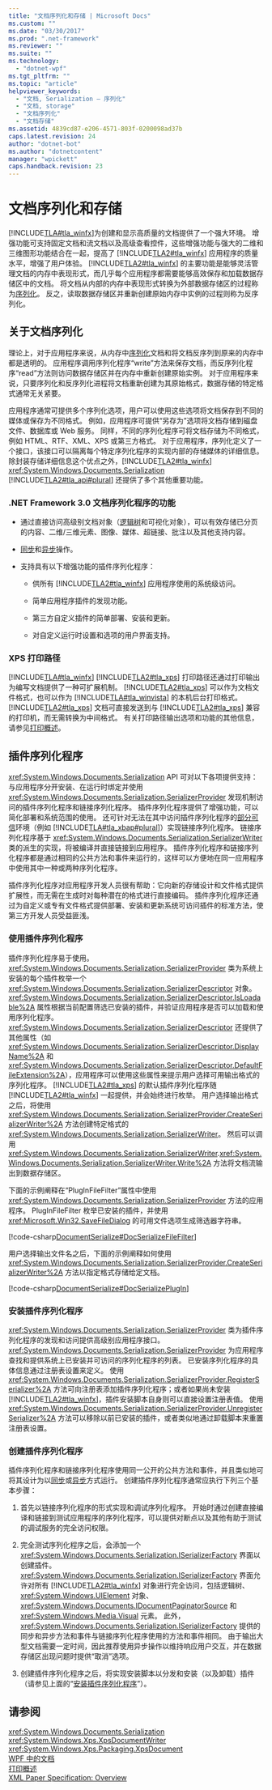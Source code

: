 ```yaml
---
title: "文档序列化和存储 | Microsoft Docs"
ms.custom: ""
ms.date: "03/30/2017"
ms.prod: ".net-framework"
ms.reviewer: ""
ms.suite: ""
ms.technology: 
  - "dotnet-wpf"
ms.tgt_pltfrm: ""
ms.topic: "article"
helpviewer_keywords: 
  - "文档, Serialization — 序列化"
  - "文档, storage"
  - "文档序列化"
  - "文档存储"
ms.assetid: 4839cd87-e206-4571-803f-0200098ad37b
caps.latest.revision: 24
author: "dotnet-bot"
ms.author: "dotnetcontent"
manager: "wpickett"
caps.handback.revision: 23
---
```

# 文档序列化和存储
[!INCLUDE[TLA#tla_winfx](../../../../includes/tlasharptla-winfx-md.md)]为创建和显示高质量的文档提供了一个强大环境。  增强功能可支持固定文档和流文档以及高级查看控件，这些增强功能与强大的二维和三维图形功能结合在一起，提高了 [!INCLUDE[TLA2#tla_winfx](../../../../includes/tla2sharptla-winfx-md.md)] 应用程序的质量水平，增强了用户体验。  [!INCLUDE[TLA2#tla_winfx](../../../../includes/tla2sharptla-winfx-md.md)] 的主要功能是能够灵活管理文档的内存中表现形式，而几乎每个应用程序都需要能够高效保存和加载数据存储区中的文档。  将文档从内部的内存中表现形式转换为外部数据存储区的过程称为[序列化](GTMT)。  反之，读取数据存储区并重新创建原始内存中实例的过程则称为反序列化。  
  
   
  
<a name="AboutSerialization"></a>   
## 关于文档序列化  
 理论上，对于应用程序来说，从内存中[序列化](GTMT)文档和将文档反序列到原来的内存中都是透明的。  应用程序调用序列化程序“write”方法来保存文档，而反序列化程序“read”方法则访问数据存储区并在内存中重新创建原始实例。  对于应用程序来说，只要序列化和反序列化进程将文档重新创建为其原始格式，数据存储的特定格式通常无关紧要。  
  
 应用程序通常可提供多个序列化选项，用户可以使用这些选项将文档保存到不同的媒体或保存为不同格式。  例如，应用程序可提供“另存为”选项将文档存储到磁盘文件、数据库或 Web 服务。  同样，不同的序列化程序可将文档存储为不同格式，例如 HTML、RTF、XML、XPS 或第三方格式。  对于应用程序，序列化定义了一个接口，该接口可以隔离每个特定序列化程序的实现内部的存储媒体的详细信息。  除封装存储详细信息这个优点之外，[!INCLUDE[TLA2#tla_winfx](../../../../includes/tla2sharptla-winfx-md.md)] <xref:System.Windows.Documents.Serialization> [!INCLUDE[TLA2#tla_api#plural](../../../../includes/tla2sharptla-apisharpplural-md.md)] 还提供了多个其他重要功能。  
  
### .NET Framework 3.0 文档序列化程序的功能  
  
-   通过直接访问高级别文档对象（[逻辑树](GTMT)和可视化对象），可以有效存储已分页的内容、二维\/三维元素、图像、媒体、超链接、批注以及其他支持内容。  
  
-   [同步](GTMT)和[异步](GTMT)操作。  
  
-   支持具有以下增强功能的插件序列化程序：  
  
    -   供所有 [!INCLUDE[TLA2#tla_winfx](../../../../includes/tla2sharptla-winfx-md.md)] 应用程序使用的系统级访问。  
  
    -   简单应用程序插件的发现功能。  
  
    -   第三方自定义插件的简单部署、安装和更新。  
  
    -   对自定义运行时设置和选项的用户界面支持。  
  
### XPS 打印路径  
 [!INCLUDE[TLA#tla_winfx](../../../../includes/tlasharptla-winfx-md.md)] [!INCLUDE[TLA2#tla_xps](../../../../includes/tla2sharptla-xps-md.md)] 打印路径还通过打印输出为编写文档提供了一种可扩展机制。  [!INCLUDE[TLA2#tla_xps](../../../../includes/tla2sharptla-xps-md.md)] 可以作为文档文件格式，也可以作为 [!INCLUDE[TLA#tla_winvista](../../../../includes/tlasharptla-winvista-md.md)] 的本机后台打印格式。  [!INCLUDE[TLA2#tla_xps](../../../../includes/tla2sharptla-xps-md.md)] 文档可直接发送到与 [!INCLUDE[TLA2#tla_xps](../../../../includes/tla2sharptla-xps-md.md)] 兼容的打印机，而无需转换为中间格式。  有关打印路径输出选项和功能的其他信息，请参见[打印概述](../../../../docs/framework/wpf/advanced/printing-overview.md)。  
  
<a name="PluginSerializers"></a>   
## 插件序列化程序  
 <xref:System.Windows.Documents.Serialization> API 可对以下各项提供支持：与应用程序分开安装、在运行时绑定并使用 <xref:System.Windows.Documents.Serialization.SerializerProvider> 发现机制访问的插件序列化程序和链接序列化程序。  插件序列化程序提供了增强功能，可以简化部署和系统范围的使用。  还可针对无法在其中访问插件序列化程序的[部分可信](GTMT)环境（例如 [!INCLUDE[TLA#tla_xbap#plural](../../../../includes/tlasharptla-xbapsharpplural-md.md)]）实现链接序列化程序。  链接序列化程序基于 <xref:System.Windows.Documents.Serialization.SerializerWriter> 类的派生的实现，将被编译并直接链接到应用程序。  插件序列化程序和链接序列化程序都是通过相同的公共方法和事件来运行的，这样可以方便地在同一应用程序中使用其中一种或两种序列化程序。  
  
 插件序列化程序对应用程序开发人员很有帮助：它向新的存储设计和文件格式提供扩展性，而无需在生成时对每种潜在的格式进行直接编码。  插件序列化程序还通过为自定义或专有文件格式提供部署、安装和更新系统可访问插件的标准方法，使第三方开发人员受益匪浅。  
  
### 使用插件序列化程序  
 插件序列化程序易于使用。  <xref:System.Windows.Documents.Serialization.SerializerProvider> 类为系统上安装的每个插件枚举一个 <xref:System.Windows.Documents.Serialization.SerializerDescriptor> 对象。  <xref:System.Windows.Documents.Serialization.SerializerDescriptor.IsLoadable%2A> 属性根据当前配置筛选已安装的插件，并验证应用程序是否可以加载和使用序列化程序。  <xref:System.Windows.Documents.Serialization.SerializerDescriptor> 还提供了其他属性（如 <xref:System.Windows.Documents.Serialization.SerializerDescriptor.DisplayName%2A> 和 <xref:System.Windows.Documents.Serialization.SerializerDescriptor.DefaultFileExtension%2A>），应用程序可以使用这些属性来提示用户选择可用输出格式的序列化程序。  [!INCLUDE[TLA2#tla_xps](../../../../includes/tla2sharptla-xps-md.md)] 的默认插件序列化程序随 [!INCLUDE[TLA2#tla_winfx](../../../../includes/tla2sharptla-winfx-md.md)] 一起提供，并会始终进行枚举。  用户选择输出格式之后，将使用 <xref:System.Windows.Documents.Serialization.SerializerProvider.CreateSerializerWriter%2A> 方法创建特定格式的 <xref:System.Windows.Documents.Serialization.SerializerWriter>。  然后可以调用 <xref:System.Windows.Documents.Serialization.SerializerWriter>.<xref:System.Windows.Documents.Serialization.SerializerWriter.Write%2A> 方法将文档流输出到数据存储区。  
  
 下面的示例阐释在“PlugInFileFilter”属性中使用 <xref:System.Windows.Documents.Serialization.SerializerProvider> 方法的应用程序。  PlugInFileFilter 枚举已安装的插件，并使用 <xref:Microsoft.Win32.SaveFileDialog> 的可用文件选项生成筛选器字符串。  
  
 [!code-csharp[DocumentSerialize#DocSerializeFileFilter](../../../../samples/snippets/csharp/VS_Snippets_Wpf/DocumentSerialize/CSharp/ThumbViewer.cs#docserializefilefilter)]  
  
 用户选择输出文件名之后，下面的示例阐释如何使用 <xref:System.Windows.Documents.Serialization.SerializerProvider.CreateSerializerWriter%2A> 方法以指定格式存储给定文档。  
  
 [!code-csharp[DocumentSerialize#DocSerializePlugIn](../../../../samples/snippets/csharp/VS_Snippets_Wpf/DocumentSerialize/CSharp/ThumbViewer.cs#docserializeplugin)]  
  
<a name="InstallingPluginSerializers"></a>   
### 安装插件序列化程序  
 <xref:System.Windows.Documents.Serialization.SerializerProvider> 类为插件序列化程序的发现和访问提供高级别应用程序接口。  <xref:System.Windows.Documents.Serialization.SerializerProvider> 为应用程序查找和提供系统上已安装并可访问的序列化程序的列表。  已安装序列化程序的具体信息通过注册表设置来定义。  使用 <xref:System.Windows.Documents.Serialization.SerializerProvider.RegisterSerializer%2A> 方法可向注册表添加插件序列化程序；或者如果尚未安装 [!INCLUDE[TLA2#tla_winfx](../../../../includes/tla2sharptla-winfx-md.md)]，插件安装脚本自身则可以直接设置注册表值。  使用 <xref:System.Windows.Documents.Serialization.SerializerProvider.UnregisterSerializer%2A> 方法可以移除以前已安装的插件，或者类似地通过卸载脚本来重置注册表设置。  
  
### 创建插件序列化程序  
 插件序列化程序和链接序列化程序使用同一公开的公共方法和事件，并且类似地可将其设计为以[同步](GTMT)或[异步](GTMT)方式运行。  创建插件序列化程序通常应执行下列三个基本步骤：  
  
1.  首先以链接序列化程序的形式实现和调试序列化程序。  开始时通过创建直接编译和链接到测试应用程序的序列化程序，可以提供对断点以及其他有助于测试的调试服务的完全访问权限。  
  
2.  完全测试序列化程序之后，会添加一个 <xref:System.Windows.Documents.Serialization.ISerializerFactory> 界面以创建插件。  <xref:System.Windows.Documents.Serialization.ISerializerFactory> 界面允许对所有 [!INCLUDE[TLA2#tla_winfx](../../../../includes/tla2sharptla-winfx-md.md)] 对象进行完全访问，包括逻辑树、<xref:System.Windows.UIElement> 对象、<xref:System.Windows.Documents.IDocumentPaginatorSource> 和 <xref:System.Windows.Media.Visual> 元素。  此外，<xref:System.Windows.Documents.Serialization.ISerializerFactory> 提供的同步和异步方法和事件与链接序列化程序使用的方法和事件相同。  由于输出大型文档需要一定时间，因此推荐使用异步操作以维持响应用户交互，并在数据存储区出现问题时提供“取消”选项。  
  
3.  创建插件序列化程序之后，将实现安装脚本以分发和安装（以及卸载）插件（请参见上面的“[安装插件序列化程序](#InstallingPluginSerializers)”）。  
  
## 请参阅  
 <xref:System.Windows.Documents.Serialization>   
 <xref:System.Windows.Xps.XpsDocumentWriter>   
 <xref:System.Windows.Xps.Packaging.XpsDocument>   
 [WPF 中的文档](../../../../docs/framework/wpf/advanced/documents-in-wpf.md)   
 [打印概述](../../../../docs/framework/wpf/advanced/printing-overview.md)   
 [XML Paper Specification: Overview](http://go.microsoft.com/fwlink?LinkID=106246)